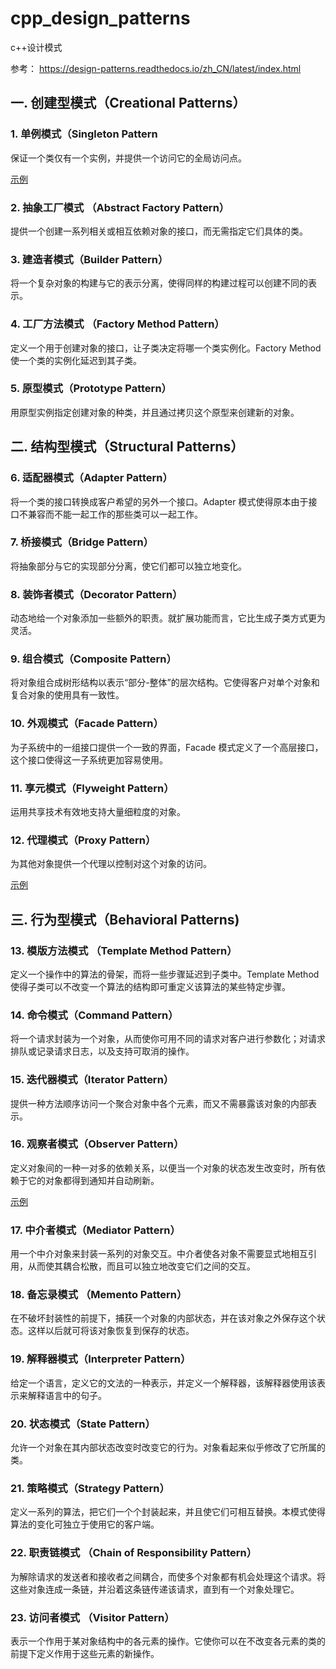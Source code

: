# cpp_design_patterns
c++设计模式

参考： https://design-patterns.readthedocs.io/zh_CN/latest/index.html

## 一. 创建型模式（Creational Patterns）

### 1. 单例模式（Singleton Pattern

保证一个类仅有一个实例，并提供一个访问它的全局访问点。

[示例](https://github.com/tjy-cool/cpp_design_patterns/tree/master/%E5%8D%95%E4%BE%8B%E6%A8%A1%E5%BC%8F)

### 2. 抽象工厂模式 （Abstract Factory Pattern） 

提供一个创建一系列相关或相互依赖对象的接口，而无需指定它们具体的类。

### 3. 建造者模式（Builder Pattern） 

将一个复杂对象的构建与它的表示分离，使得同样的构建过程可以创建不同的表示。

### 4. 工厂方法模式 （Factory Method Pattern） 

定义一个用于创建对象的接口，让子类决定将哪一个类实例化。Factory Method 使一个类的实例化延迟到其子类。

### 5. 原型模式（Prototype Pattern）

用原型实例指定创建对象的种类，并且通过拷贝这个原型来创建新的对象。

## 二. 结构型模式（Structural Patterns）

### 6. 适配器模式（Adapter Pattern） 

将一个类的接口转换成客户希望的另外一个接口。Adapter 模式使得原本由于接口不兼容而不能一起工作的那些类可以一起工作。

### 7. 桥接模式（Bridge Pattern） 

将抽象部分与它的实现部分分离，使它们都可以独立地变化。

### 8. 装饰者模式（Decorator Pattern） 
动态地给一个对象添加一些额外的职责。就扩展功能而言，它比生成子类方式更为灵活。

### 9. 组合模式（Composite Pattern） 
将对象组合成树形结构以表示“部分-整体”的层次结构。它使得客户对单个对象和复合对象的使用具有一致性。

### 10. 外观模式（Facade Pattern） 
为子系统中的一组接口提供一个一致的界面，Facade 模式定义了一个高层接口，这个接口使得这一子系统更加容易使用。

### 11. 享元模式（Flyweight Pattern） 
运用共享技术有效地支持大量细粒度的对象。

### 12. 代理模式（Proxy Pattern） 
为其他对象提供一个代理以控制对这个对象的访问。

[示例](https://github.com/tjy-cool/cpp_design_patterns/tree/master/%E4%BB%A3%E7%90%86%E6%A8%A1%E5%BC%8F)

## 三. 行为型模式（Behavioral Patterns)

### 13. 模版方法模式 （Template Method Pattern） 
定义一个操作中的算法的骨架，而将一些步骤延迟到子类中。Template Method 使得子类可以不改变一个算法的结构即可重定义该算法的某些特定步骤。

### 14. 命令模式（Command Pattern） 
将一个请求封装为一个对象，从而使你可用不同的请求对客户进行参数化；对请求排队或记录请求日志，以及支持可取消的操作。

### 15. 迭代器模式（Iterator Pattern） 
提供一种方法顺序访问一个聚合对象中各个元素，而又不需暴露该对象的内部表示。

### 16. 观察者模式（Observer Pattern） 
定义对象间的一种一对多的依赖关系，以便当一个对象的状态发生改变时，所有依赖于它的对象都得到通知并自动刷新。

[示例](https://github.com/tjy-cool/cpp_design_patterns/tree/master/%E8%A7%82%E5%AF%9F%E8%80%85%E6%A8%A1%E5%BC%8F/%E6%96%B0%E9%97%BB%E8%AF%BB%E8%80%85)

### 17. 中介者模式（Mediator Pattern） 
用一个中介对象来封装一系列的对象交互。中介者使各对象不需要显式地相互引用，从而使其耦合松散，而且可以独立地改变它们之间的交互。

### 18. 备忘录模式 （Memento Pattern） 
在不破坏封装性的前提下，捕获一个对象的内部状态，并在该对象之外保存这个状态。这样以后就可将该对象恢复到保存的状态。

### 19. 解释器模式（Interpreter Pattern） 
给定一个语言，定义它的文法的一种表示，并定义一个解释器，该解释器使用该表示来解释语言中的句子。

### 20. 状态模式（State Pattern） 
允许一个对象在其内部状态改变时改变它的行为。对象看起来似乎修改了它所属的类。

### 21. 策略模式（Strategy Pattern） 
定义一系列的算法，把它们一个个封装起来，并且使它们可相互替换。本模式使得算法的变化可独立于使用它的客户端。

### 22. 职责链模式 （Chain of Responsibility Pattern） 
为解除请求的发送者和接收者之间耦合，而使多个对象都有机会处理这个请求。将这些对象连成一条链，并沿着这条链传递该请求，直到有一个对象处理它。

### 23. 访问者模式 （Visitor Pattern） 
表示一个作用于某对象结构中的各元素的操作。它使你可以在不改变各元素的类的前提下定义作用于这些元素的新操作。
